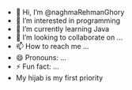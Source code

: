 - 👋 Hi, I’m @naghmaRehmanGhory
- 👀 I’m interested in programming 
- 🌱 I’m currently learning Java
- 💞️ I’m looking to collaborate on ...
- 📫 How to reach me ...
- 😄 Pronouns: ...
- ⚡ Fun fact: ...
- My hijab is my first priority
<!---
naghmaRehmanGhory/naghmaRehmanGhory is a ✨ special ✨ repository because its `README.md` (this file) appears on your GitHub profile.
You can click the Preview link to take a look at your changes.
--->

